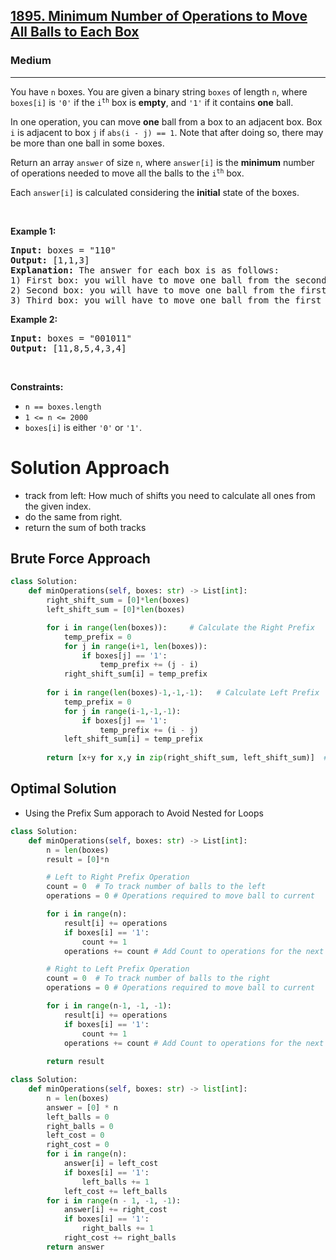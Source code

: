 <h2><a href="https://leetcode.com/problems/minimum-number-of-operations-to-move-all-balls-to-each-box">1895. Minimum Number of Operations to Move All Balls to Each Box</a></h2><h3>Medium</h3><hr><p>You have <code>n</code> boxes. You are given a binary string <code>boxes</code> of length <code>n</code>, where <code>boxes[i]</code> is <code>&#39;0&#39;</code> if the <code>i<sup>th</sup></code> box is <strong>empty</strong>, and <code>&#39;1&#39;</code> if it contains <strong>one</strong> ball.</p>

<p>In one operation, you can move <strong>one</strong> ball from a box to an adjacent box. Box <code>i</code> is adjacent to box <code>j</code> if <code>abs(i - j) == 1</code>. Note that after doing so, there may be more than one ball in some boxes.</p>

<p>Return an array <code>answer</code> of size <code>n</code>, where <code>answer[i]</code> is the <strong>minimum</strong> number of operations needed to move all the balls to the <code>i<sup>th</sup></code> box.</p>

<p>Each <code>answer[i]</code> is calculated considering the <strong>initial</strong> state of the boxes.</p>

<p>&nbsp;</p>
<p><strong class="example">Example 1:</strong></p>

<pre>
<strong>Input:</strong> boxes = &quot;110&quot;
<strong>Output:</strong> [1,1,3]
<strong>Explanation:</strong> The answer for each box is as follows:
1) First box: you will have to move one ball from the second box to the first box in one operation.
2) Second box: you will have to move one ball from the first box to the second box in one operation.
3) Third box: you will have to move one ball from the first box to the third box in two operations, and move one ball from the second box to the third box in one operation.
</pre>

<p><strong class="example">Example 2:</strong></p>

<pre>
<strong>Input:</strong> boxes = &quot;001011&quot;
<strong>Output:</strong> [11,8,5,4,3,4]</pre>

<p>&nbsp;</p>
<p><strong>Constraints:</strong></p>

<ul>
	<li><code>n == boxes.length</code></li>
	<li><code>1 &lt;= n &lt;= 2000</code></li>
	<li><code>boxes[i]</code> is either <code>&#39;0&#39;</code> or <code>&#39;1&#39;</code>.</li>
</ul>

# Solution Approach 
* track from left: How much of shifts you need to calculate all ones from the given index.
* do the same from right.
* return the sum of both tracks

## Brute Force Approach 
```python
class Solution:
    def minOperations(self, boxes: str) -> List[int]:
        right_shift_sum = [0]*len(boxes)
        left_shift_sum = [0]*len(boxes)

        for i in range(len(boxes)):     # Calculate the Right Prefix
            temp_prefix = 0
            for j in range(i+1, len(boxes)):
                if boxes[j] == '1':
                    temp_prefix += (j - i)
            right_shift_sum[i] = temp_prefix
        
        for i in range(len(boxes)-1,-1,-1):   # Calculate Left Prefix 
            temp_prefix = 0
            for j in range(i-1,-1,-1):
                if boxes[j] == '1':
                    temp_prefix += (i - j)
            left_shift_sum[i] = temp_prefix
            
        return [x+y for x,y in zip(right_shift_sum, left_shift_sum)]  # Add Left and Right Prefix for the result
```

## Optimal Solution 
* Using the Prefix Sum apporach to Avoid Nested for Loops 

```python
class Solution:
    def minOperations(self, boxes: str) -> List[int]:
        n = len(boxes)
        result = [0]*n

        # Left to Right Prefix Operation 
        count = 0  # To track number of balls to the left
        operations = 0 # Operations required to move ball to current 

        for i in range(n):
            result[i] += operations
            if boxes[i] == '1':
                count += 1
            operations += count # Add Count to operations for the next position 

        # Right to Left Prefix Operation 
        count = 0  # To track number of balls to the right
        operations = 0 # Operations required to move ball to current 

        for i in range(n-1, -1, -1):
            result[i] += operations
            if boxes[i] == '1':
                count += 1
            operations += count # Add Count to operations for the next position 
        
        return result 
```

```python
class Solution:
    def minOperations(self, boxes: str) -> list[int]:
        n = len(boxes)
        answer = [0] * n
        left_balls = 0  
        right_balls = 0  
        left_cost = 0 
        right_cost = 0 
        for i in range(n):
            answer[i] = left_cost
            if boxes[i] == '1':
                left_balls += 1
            left_cost += left_balls 
        for i in range(n - 1, -1, -1):
            answer[i] += right_cost
            if boxes[i] == '1':
                right_balls += 1
            right_cost += right_balls
        return answer
```
